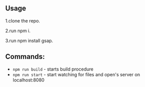 ## Usage
1.clone the repo.

2.run npm i. 

3.run npm install gsap.
 


## Commands:
-   `npm run build` - starts build procedure
-   `npm run start` - start watching for files and open's server on localhost:8080

